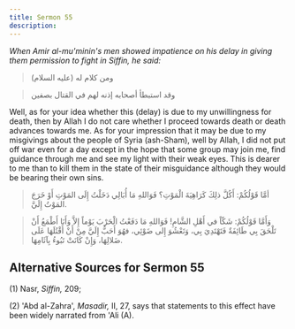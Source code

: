 ```yaml
---
title: Sermon 55
description: 
---
```


*When Amir al-mu'minin's men showed impatience on his delay in giving
them permission to fight in Siffin, he said:*

> ومن كلام له (عليه السلام)

> وقد استبطأ أصحابه إذنه لهم في القتال بصفين

Well, as for your idea whether this (delay) is due to my unwillingness
for death, then by Allah I do not care whether I proceed towards death
or death advances towards me. As for your impression that it may be due
to my misgivings about the people of Syria (ash-Sham), well by Allah, I
did not put off war even for a day except in the hope that some group
may join me, find guidance through me and see my light with their weak
eyes. This is dearer to me than to kill them in the state of their
misguidance although they would be bearing their own sins.

> أمَّا قَوْلُكُمْ: أَكُلَّ ذلِكَ كَرَاهِيَةَ الْمَوْتِ؟ فَوَاللهِ مَا أُبَالِي دَخَلْتُ إِلَى المَوْتِ أَوْ خَرَجَ
> المَوْتُ إِلَيَّ.

> وَأَمَّا قَوْلُكُمْ: شَكّاً في أَهْلِ الشَّامِ! فَوَاللهِ مَا دَفَعْتُ الْحَرْبَ يَوْماً إِلاَّ وَأَنَا أَطْمَعُ
> أَنْ تَلْحَقَ بِي طَائِفَةٌ فَتَهْتَدِيَ بِي، وَتَعْشُوَ إِلى ضَوْئِي، فهُوَ أَحَبُّ إِلَيَّ مِنْ أَنْ أَقْتُلَهَا
> عَلَى ضَلالِهَا، وَإِنْ كَانَتْ تَبُوءُ بِآثَامِهَا.

## Alternative Sources for Sermon 55

\(1\) Nasr, *Siffin,* 209;

\(2\) 'Abd al-Zahra\', *Masadir,* II, 27, says that statements to this
effect have been widely narrated from 'Ali (A).